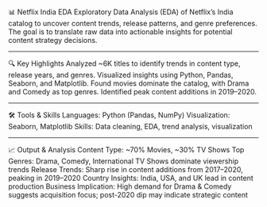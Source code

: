 📊 Netflix India EDA
Exploratory Data Analysis (EDA) of Netflix’s India catalog to uncover content trends, release patterns, and genre preferences. The goal is to translate raw data into actionable insights for potential content strategy decisions.


---

🔍 Key Highlights
Analyzed ~6K titles to identify trends in content type, release years, and genres.
Visualized insights using Python, Pandas, Seaborn, and Matplotlib.
Found movies dominate the catalog, with Drama and Comedy as top genres.
Identified peak content additions in 2019–2020.

---

🛠 Tools & Skills
Languages: Python (Pandas, NumPy)
Visualization: Seaborn, Matplotlib
Skills: Data cleaning, EDA, trend analysis, visualization

---

📈 Output & Analysis
Content Type: ~70% Movies, ~30% TV Shows
Top Genres: Drama, Comedy, International TV Shows dominate viewership trends
Release Trends: Sharp rise in content additions from 2017–2020, peaking in 2019–2020
Country Insights: India, USA, and UK lead in content production
Business Implication: High demand for Drama & Comedy suggests acquisition focus; post-2020 dip may indicate strategic content
